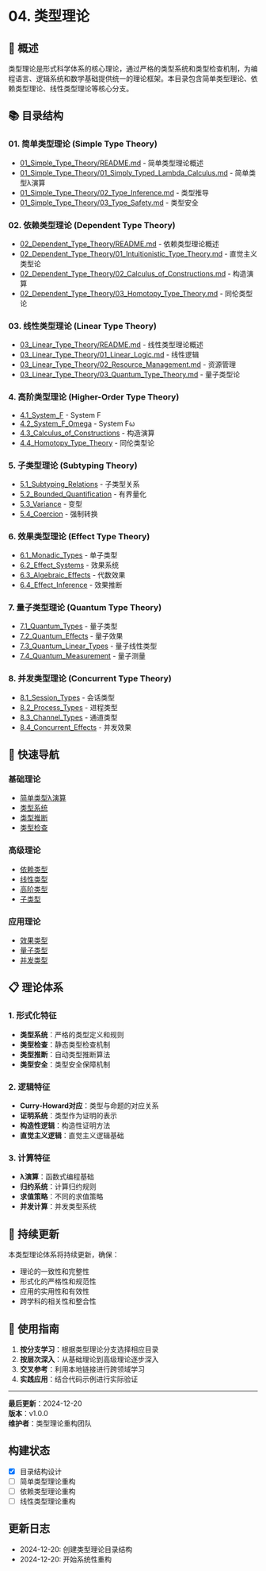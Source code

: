 # 04. 类型理论

## 🎯 **概述**

类型理论是形式科学体系的核心理论，通过严格的类型系统和类型检查机制，为编程语言、逻辑系统和数学基础提供统一的理论框架。本目录包含简单类型理论、依赖类型理论、线性类型理论等核心分支。

## 📚 **目录结构**

### 01. 简单类型理论 (Simple Type Theory)

- [01_Simple_Type_Theory/README.md](01_Simple_Type_Theory/README.md) - 简单类型理论概述
- [01_Simple_Type_Theory/01_Simply_Typed_Lambda_Calculus.md](01_Simple_Type_Theory/01_Simply_Typed_Lambda_Calculus.md) - 简单类型λ演算
- [01_Simple_Type_Theory/02_Type_Inference.md](01_Simple_Type_Theory/02_Type_Inference.md) - 类型推导
- [01_Simple_Type_Theory/03_Type_Safety.md](01_Simple_Type_Theory/03_Type_Safety.md) - 类型安全

### 02. 依赖类型理论 (Dependent Type Theory)

- [02_Dependent_Type_Theory/README.md](02_Dependent_Type_Theory/README.md) - 依赖类型理论概述
- [02_Dependent_Type_Theory/01_Intuitionistic_Type_Theory.md](02_Dependent_Type_Theory/01_Intuitionistic_Type_Theory.md) - 直觉主义类型论
- [02_Dependent_Type_Theory/02_Calculus_of_Constructions.md](02_Dependent_Type_Theory/02_Calculus_of_Constructions.md) - 构造演算
- [02_Dependent_Type_Theory/03_Homotopy_Type_Theory.md](02_Dependent_Type_Theory/03_Homotopy_Type_Theory.md) - 同伦类型论

### 03. 线性类型理论 (Linear Type Theory)

- [03_Linear_Type_Theory/README.md](03_Linear_Type_Theory/README.md) - 线性类型理论概述
- [03_Linear_Type_Theory/01_Linear_Logic.md](03_Linear_Type_Theory/01_Linear_Logic.md) - 线性逻辑
- [03_Linear_Type_Theory/02_Resource_Management.md](03_Linear_Type_Theory/02_Resource_Management.md) - 资源管理
- [03_Linear_Type_Theory/03_Quantum_Type_Theory.md](03_Linear_Type_Theory/03_Quantum_Type_Theory.md) - 量子类型论

### 4. 高阶类型理论 (Higher-Order Type Theory)

- [4.1_System_F](./4.1_System_F/) - System F
- [4.2_System_F_Omega](./4.2_System_F_Omega/) - System Fω
- [4.3_Calculus_of_Constructions](./4.3_Calculus_of_Constructions/) - 构造演算
- [4.4_Homotopy_Type_Theory](./4.4_Homotopy_Type_Theory/) - 同伦类型论

### 5. 子类型理论 (Subtyping Theory)

- [5.1_Subtyping_Relations](./5.1_Subtyping_Relations/) - 子类型关系
- [5.2_Bounded_Quantification](./5.2_Bounded_Quantification/) - 有界量化
- [5.3_Variance](./5.3_Variance/) - 变型
- [5.4_Coercion](./5.4_Coercion/) - 强制转换

### 6. 效果类型理论 (Effect Type Theory)

- [6.1_Monadic_Types](./6.1_Monadic_Types/) - 单子类型
- [6.2_Effect_Systems](./6.2_Effect_Systems/) - 效果系统
- [6.3_Algebraic_Effects](./6.3_Algebraic_Effects/) - 代数效果
- [6.4_Effect_Inference](./6.4_Effect_Inference/) - 效果推断

### 7. 量子类型理论 (Quantum Type Theory)

- [7.1_Quantum_Types](./7.1_Quantum_Types/) - 量子类型
- [7.2_Quantum_Effects](./7.2_Quantum_Effects/) - 量子效果
- [7.3_Quantum_Linear_Types](./7.3_Quantum_Linear_Types/) - 量子线性类型
- [7.4_Quantum_Measurement](./7.4_Quantum_Measurement/) - 量子测量

### 8. 并发类型理论 (Concurrent Type Theory)

- [8.1_Session_Types](./8.1_Session_Types/) - 会话类型
- [8.2_Process_Types](./8.2_Process_Types/) - 进程类型
- [8.3_Channel_Types](./8.3_Channel_Types/) - 通道类型
- [8.4_Concurrent_Effects](./8.4_Concurrent_Effects/) - 并发效果

## 🔗 **快速导航**

### 基础理论

- [简单类型λ演算](./1.1_Simply_Typed_Lambda_Calculus/README.md)
- [类型系统](./1.2_Type_Systems/README.md)
- [类型推断](./1.3_Type_Inference/README.md)
- [类型检查](./1.4_Type_Checking/README.md)

### 高级理论

- [依赖类型](./2.1_Dependent_Types/README.md)
- [线性类型](./3.1_Linear_Logic/README.md)
- [高阶类型](./4.1_System_F/README.md)
- [子类型](./5.1_Subtyping_Relations/README.md)

### 应用理论

- [效果类型](./6.1_Monadic_Types/README.md)
- [量子类型](./7.1_Quantum_Types/README.md)
- [并发类型](./8.1_Session_Types/README.md)

## 📋 **理论体系**

### 1. 形式化特征

- **类型系统**：严格的类型定义和规则
- **类型检查**：静态类型检查机制
- **类型推断**：自动类型推断算法
- **类型安全**：类型安全保障机制

### 2. 逻辑特征

- **Curry-Howard对应**：类型与命题的对应关系
- **证明系统**：类型作为证明的表示
- **构造性逻辑**：构造性证明方法
- **直觉主义逻辑**：直觉主义逻辑基础

### 3. 计算特征

- **λ演算**：函数式编程基础
- **归约系统**：计算归约规则
- **求值策略**：不同的求值策略
- **并发计算**：并发类型系统

## 🔄 **持续更新**

本类型理论体系将持续更新，确保：

- 理论的一致性和完整性
- 形式化的严格性和规范性
- 应用的实用性和有效性
- 跨学科的相关性和整合性

## 📖 **使用指南**

1. **按分支学习**：根据类型理论分支选择相应目录
2. **按层次深入**：从基础理论到高级理论逐步深入
3. **交叉参考**：利用本地链接进行跨领域学习
4. **实践应用**：结合代码示例进行实际验证

---

**最后更新**：2024-12-20  
**版本**：v1.0.0  
**维护者**：类型理论重构团队

## 构建状态

- [x] 目录结构设计
- [ ] 简单类型理论重构
- [ ] 依赖类型理论重构
- [ ] 线性类型理论重构

## 更新日志

- 2024-12-20: 创建类型理论目录结构
- 2024-12-20: 开始系统性重构
